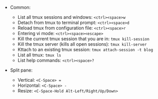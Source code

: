 - Common:
  - List all tmux sessions and windows: `<ctrl><space>w` 
  - Detach from tmux to terminal prompt: `<ctrl><space>d` 
  - Reload tmux from configuration file: `<ctrl><space>r`
  - Entering vi mode: `<ctrl><space><escape>`
  - Kill the current tmux session that you are in: `tmux kill-session`
  - Kill the tmux server (kills all open sessions): `tmux kill-server`
  - Kttach to an existing tmux session: `tmux attach-session -t blog`
  - List all tmux: `tmux ls`
  - List help commands: `<ctrl><space>?`

- Split pane:
  - Vertical: `<C-Space> =`
  - Horizontal: `<C-Space> -`
  - Resize: `<C-Space-Hold Alt-Left/Right/Up/Down>`

